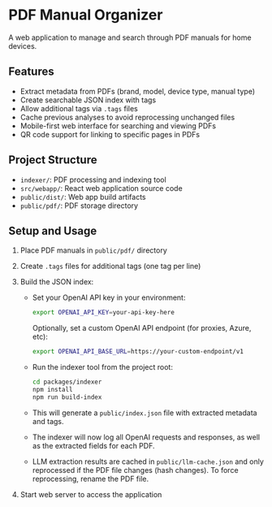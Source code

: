 # PDF Manual Organizer

A web application to manage and search through PDF manuals for home devices.

## Features
- Extract metadata from PDFs (brand, model, device type, manual type)
- Create searchable JSON index with tags
- Allow additional tags via `.tags` files
- Cache previous analyses to avoid reprocessing unchanged files
- Mobile-first web interface for searching and viewing PDFs
- QR code support for linking to specific pages in PDFs

## Project Structure
- `indexer/`: PDF processing and indexing tool
- `src/webapp/`: React web application source code
- `public/dist/`: Web app build artifacts
- `public/pdf/`: PDF storage directory

## Setup and Usage
1. Place PDF manuals in `public/pdf/` directory
2. Create `.tags` files for additional tags (one tag per line)
3. Build the JSON index:

   - Set your OpenAI API key in your environment:
     
     ```sh
     export OPENAI_API_KEY=your-api-key-here
     ```
     
     Optionally, set a custom OpenAI API endpoint (for proxies, Azure, etc):
     
     ```sh
     export OPENAI_API_BASE_URL=https://your-custom-endpoint/v1
     ```
   - Run the indexer tool from the project root:
     
     ```sh
     cd packages/indexer
     npm install
     npm run build-index
     ```
   - This will generate a `public/index.json` file with extracted metadata and tags.

   - The indexer will now log all OpenAI requests and responses, as well as the extracted fields for each PDF.
   - LLM extraction results are cached in `public/llm-cache.json` and only reprocessed if the PDF file changes (hash changes). To force reprocessing, rename the PDF file.

4. Start web server to access the application